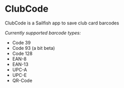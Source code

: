# ClubCode
ClubCode is a Sailfish app to save club card barcodes

_Currently supported barcode types:_

* Code 39
* Code 93 (a bit beta)
* Code 128
* EAN-8
* EAN-13
* UPC-A
* UPC-E
* QR-Code
